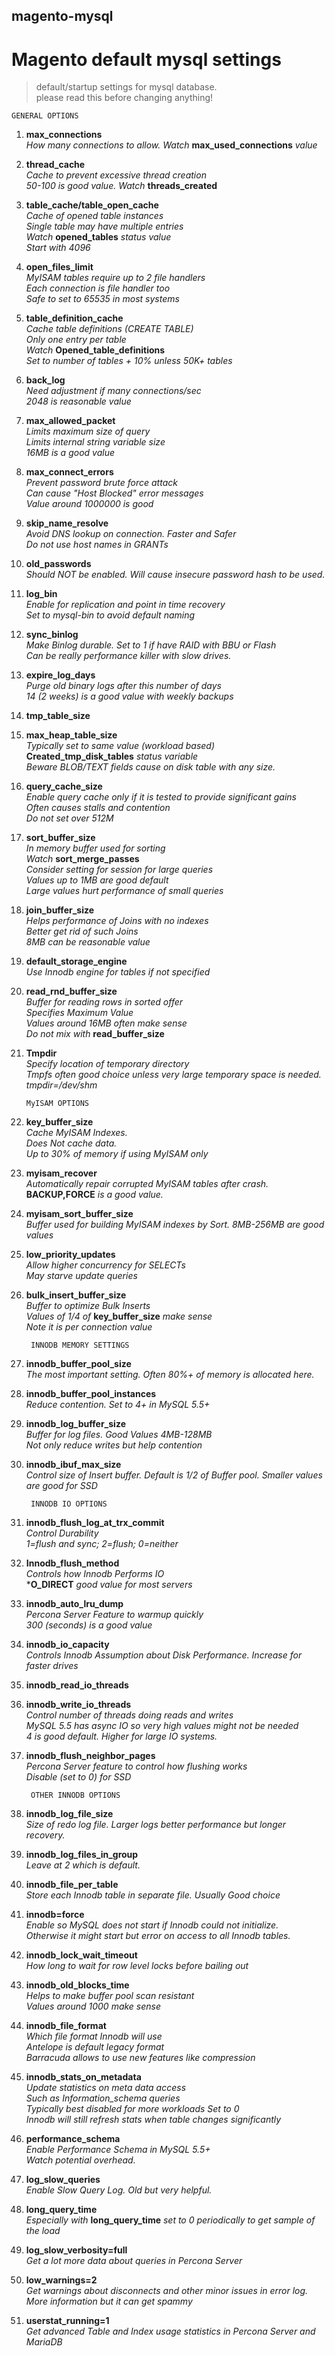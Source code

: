 ﻿magento-mysql
-------------

Magento default mysql settings
==============================

>default/startup settings for mysql database.<br/>
>please read this before changing anything!

    GENERAL OPTIONS

1. **max_connections**<br/>
 *How many connections to allow. Watch* **max_used_connections** *value*

2. **thread_cache**<br/>
 *Cache to prevent excessive thread creation*<br/>
 *50-100 is good value. Watch* **threads_created**<br/>

3. **table_cache/table_open_cache**<br/>
 *Cache of opened table instances*<br/>
 *Single table may have multiple entries*<br/>
 *Watch* **opened_tables** *status value*<br/>
 *Start with 4096*<br/>

4. **open_files_limit**<br/>
 *MyISAM tables require up to 2 file handlers*<br/> 
 *Each connection is file handler too*<br/>
 *Safe to set to 65535 in most systems*<br/>

5. **table_definition_cache**<br/>
 *Cache table definitions (CREATE TABLE)*<br/>
 *Only one entry  per table*<br/>
 *Watch* **Opened_table_definitions**<br/>
 *Set to number of tables + 10% unless 50K+ tables*<br/>

6. **back_log**<br/>
 *Need adjustment if many connections/sec*<br/>
 *2048 is reasonable value*<br/>

7. **max_allowed_packet**<br/>
 *Limits maximum size of query*<br/> 
 *Limits internal string variable size*<br/> 
 *16MB is a good value*<br/>

8. **max_connect_errors**<br/>
 *Prevent password brute force attack*<br/>
 *Can cause "Host Blocked" error messages*<br/>
 *Value around 1000000 is good*<br/>

9. **skip_name_resolve**<br/>
 *Avoid DNS lookup on connection. Faster and Safer*<br/>
 *Do not use host names in GRANTs*<br/>

10. **old_passwords**<br/>
 *Should NOT be enabled. Will cause insecure password hash to be used.*<br/>

11. **log_bin**<br/>
 *Enable for replication and point in time recovery*<br/>
 *Set to mysql-bin to avoid default naming*<br/>

12. **sync_binlog**<br/>
 *Make Binlog durable.  Set to 1 if have RAID with BBU or Flash*<br/>
 *Can be really performance killer with slow drives.*<br/>

13. **expire_log_days**<br/>
 *Purge old binary logs after this number of days*<br/>
 *14 (2 weeks) is a good value with weekly backups*<br/>

14. **tmp_table_size**<br/>
15. **max_heap_table_size**<br/>
 *Typically set to same value (workload based)*<br/>
 **Created_tmp_disk_tables** *status variable*<br/> 
 *Beware BLOB/TEXT fields cause on disk table with any size.*<br/>

16. **query_cache_size**<br/>
 *Enable query cache only if it is tested to provide significant gains*<br/>
 *Often causes stalls and contention*<br/>
 *Do not set over 512M*<br/>

17. **sort_buffer_size**<br/>
 *In memory buffer used for sorting*<br/>
 *Watch* **sort_merge_passes**<br/>
 *Consider setting for session for large queries*<br/>
 *Values up to 1MB are good default*<br/>
 *Large values hurt performance of small queries*<br/>

18. **join_buffer_size**<br/>
 *Helps performance of Joins with no indexes*<br/>
 *Better get rid of such Joins*<br/> 
 *8MB can be reasonable value*<br/>

19. **default_storage_engine**<br/>
 *Use Innodb engine for tables if not specified*<br/>

20. **read_rnd_buffer_size**<br/>
 *Buffer for reading rows in sorted offer*<br/>
 *Specifies Maximum Value*<br/>
 *Values around 16MB often make sense*<br/>
 *Do not mix with* **read_buffer_size**<br/>

21. **Tmpdir**<br/>
 *Specify location of temporary directory*<br/>
 *Tmpfs often good choice unless very large temporary space is needed.*<br/>
 *tmpdir=/dev/shm*<br/>

		MyISAM OPTIONS

1. **key_buffer_size**<br/>
 *Cache MyISAM Indexes.*<br/> 
 *Does Not cache data.*<br/>
 *Up to 30% of memory if using MyISAM only*<br/>

2. **myisam_recover**<br/>
 *Automatically repair corrupted MyISAM tables after crash.* **BACKUP,FORCE** *is a good value.*<br/>

3. **myisam_sort_buffer_size**<br/>
 *Buffer used for building MyISAM indexes by Sort. 8MB-256MB are good values*<br/>

4. **low_priority_updates**<br/>
 *Allow higher concurrency for SELECTs*<br/>
 *May starve update queries*<br/>

5. **bulk_insert_buffer_size**<br/>
 *Buffer to optimize Bulk Inserts*<br/>
 *Values of 1/4 of* **key_buffer_size** *make sense*<br/>
 *Note it is per connection value*<br/>

		INNODB MEMORY SETTINGS

1. **innodb_buffer_pool_size**<br/>
 *The most important setting. Often 80%+ of memory is allocated here.*<br/>

2. **innodb_buffer_pool_instances**<br/>
 *Reduce contention.  Set to 4+ in MySQL 5.5+*<br/>

3. **innodb_log_buffer_size**<br/>
 *Buffer for log files.  Good Values 4MB-128MB*<br/>
 *Not only reduce writes but help contention*<br/> 

4. **innodb_ibuf_max_size**<br/>
 *Control size of Insert buffer. Default is 1/2 of Buffer pool. Smaller values are good for SSD*<br/>

		INNODB IO OPTIONS

1. **innodb_flush_log_at_trx_commit**<br/>
 *Control Durability*<br/>
 *1=flush and sync;  2=flush;  0=neither*<br/>

2. **Innodb_flush_method**<br/>
 *Controls how Innodb Performs IO*<br/>
 ***O_DIRECT** *good value for most servers*<br/>

3. **innodb_auto_lru_dump**<br/>
 *Percona Server Feature to warmup quickly*<br/>
 *300 (seconds) is a good value*<br/>

4. **innodb_io_capacity**<br/>
 *Controls Innodb Assumption about Disk Performance. Increase for faster drives*<br/>

4. **innodb_read_io_threads**<br/>
5. **innodb_write_io_threads**<br/>
 *Control number of threads doing reads and writes*<br/>
 *MySQL 5.5 has async IO so very high values might not be needed*<br/>
 *4 is good default. Higher for large IO systems.*<br/>

6. **innodb_flush_neighbor_pages**<br/>
 *Percona Server feature to control how flushing works*<br/>
 *Disable (set to 0) for SSD*<br/>

		OTHER INNODB OPTIONS

1. **innodb_log_file_size**<br/>
 *Size of redo log file. Larger logs better performance but longer recovery.*<br/> 

2. **innodb_log_files_in_group**<br/>
 *Leave at 2 which is default.*<br/>

3. **innodb_file_per_table**<br/>
 *Store each Innodb table in separate file. Usually Good choice*<br/>

4. **innodb=force**<br/>
 *Enable so MySQL does not start if Innodb could not initialize.*<br/> 
 *Otherwise it might start but error on access to all Innodb tables.*<br/>

5. **innodb_lock_wait_timeout**<br/>
 *How long to wait for row level locks before bailing out*<br/>

6. **innodb_old_blocks_time**<br/>
 *Helps to make buffer pool scan resistant*<br/>
 *Values around 1000 make sense*<br/>

7. **innodb_file_format**<br/>
 *Which file format Innodb will use*<br/>
 *Antelope is default legacy format*<br/>
 *Barracuda allows to use new features like compression*<br/>

8. **innodb_stats_on_metadata**<br/>
 *Update statistics on meta data access*<br/>
 *Such as Information_schema queries*<br/>
 *Typically best disabled for more workloads Set to 0*<br/>
 *Innodb will still refresh stats when table changes significantly*<br/>

9. **performance_schema**<br/>
 *Enable Performance Schema in MySQL 5.5+*<br/>
 *Watch potential overhead.*<br/> 

10. **log_slow_queries**<br/>
 *Enable Slow Query Log. Old but very helpful.*<br/>

11. **long_query_time**<br/>
 *Especially with* **long_query_time** *set to 0 periodically to get sample of the load*<br/>

12. **log_slow_verbosity=full**<br/>
 *Get a lot more data about queries in Percona Server*<br/>

13. **low_warnings=2**<br/>
 *Get warnings about disconnects and other minor issues in error log.*<br/>
 *More information but it can get spammy*<br/>

14. **userstat_running=1**<br/>
 *Get advanced Table and Index usage statistics in Percona Server and MariaDB*<br/>